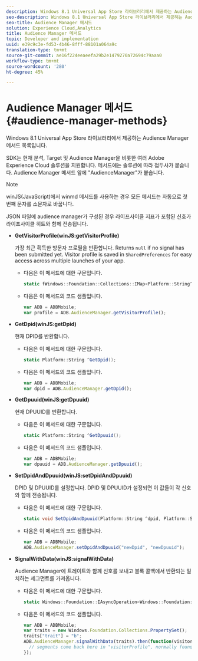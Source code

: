 ```yaml
---
description: Windows 8.1 Universal App Store 라이브러리에서 제공하는 Audience Manager 메서드 목록입니다.
seo-description: Windows 8.1 Universal App Store 라이브러리에서 제공하는 Audience Manager 메서드 목록입니다.
seo-title: Audience Manager 메서드
solution: Experience Cloud,Analytics
title: Audience Manager 메서드
topic: Developer and implementation
uuid: e39c9c3e-fd53-4b46-8fff-88101a064a9c
translation-type: tm+mt
source-git-commit: ae16f224eeaeefa29b2e1479270a72694c79aaa0
workflow-type: tm+mt
source-wordcount: '280'
ht-degree: 45%

---
```



# Audience Manager 메서드 {#audience-manager-methods}

Windows 8.1 Universal App Store 라이브러리에서 제공하는 Audience Manager 메서드 목록입니다.

SDK는 현재 분석, Target 및 Audience Manager을 비롯한 여러 Adobe Experience Cloud 솔루션을 지원합니다. 메서드에는 솔루션에 따라 접두사가 붙습니다. Audience Manager 메서드 앞에 &quot;AudienceManager&quot;가 붙습니다.

>[!NOTE]
>
>winJS(JavaScript)에서 winmd 메서드를 사용하는 경우 모든 메서드는 자동으로 첫 번째 문자를 소문자로 바꿉니다.

JSON 파일에 audience manager가 구성된 경우 라이프사이클 지표가 포함된 신호가 라이프사이클 히트와 함께 전송됩니다.

* **GetVisitorProfile(winJS:getVisitorProfile)**

   가장 최근 획득한 방문자 프로필을 반환합니다. Returns `null` if no signal has been submitted yet. Visitor profile is saved in `SharedPreferences` for easy access across multiple launches of your app.

   * 다음은 이 메서드에 대한 구문입니다.

      ```csharp
      static fWindows::Foundation::Collections::IMap<Platform::String^, Platform::Object^> ^GetVisitorProfile();
      ```

   * 다음은 이 메서드의 코드 샘플입니다.

      ```js
      var ADB = ADBMobile; 
      var profile = ADB.AudienceManager.getVisitorProfile();
      ```

* **GetDpid(winJS:getDpid)**

   현재 DPID를 반환합니다.

   * 다음은 이 메서드에 대한 구문입니다.

      ```csharp
      static Platform::String ^GetDpid();
      ```

   * 다음은 이 메서드의 코드 샘플입니다.

      ```js
      var ADB = ADBMobile; 
      var dpid = ADB.AudienceManager.getDpid();
      ```

* **GetDpuuid(winJS:getDpuuid)**

   현재 DPUUID를 반환합니다.

   * 다음은 이 메서드에 대한 구문입니다.

      ```csharp
      static Platform::String ^GetDpuuid();
      ```

   * 다음은 이 메서드의 코드 샘플입니다.

      ```js
      var ADB = ADBMobile; 
      var dpuuid = ADB.AudienceManager.getDpuuid();
      ```

* **SetDpidAndDpuuid(winJS:setDpidAndDpuuid)**

   DPID 및 DPUUID를 설정합니다. DPID 및 DPUUID가 설정되면 이 값들이 각 신호와 함께 전송됩니다.

   * 다음은 이 메서드에 대한 구문입니다.

      ```csharp
      static void SetDpidAndDpuuid(Platform::String ^dpid, Platform::String ^dpuuid); 
      ```

   * 다음은 이 메서드의 코드 샘플입니다.

      ```js
      var ADB = ADBMobile; 
      ADB.AudienceManager.setDpidAndDpuuid("newDpid", "newDpuuid");
      ```

* **SignalWithData(winJS:signalWithData)**

   Audience Manager에 트레이트와 함께 신호를 보내고 블록 콜백에서 반환되는 일치하는 세그먼트를 가져옵니다.

   * 다음은 이 메서드에 대한 구문입니다.

      ```csharp
      static Windows::Foundation::IAsyncOperation<Windows::Foundation::Collections::IMap<Platform::String^, Platform::Object> > ^SignalWithData(Windows::Foundation::Collections::IMap<Platform::String^, Platform::Object^> ^data);
      ```

   * 다음은 이 메서드의 코드 샘플입니다.

      ```js
      var ADB = ADBMobile; 
      var traits = new Windows.Foundation.Collections.PropertySet(); 
      traits["trait"] = "b"; 
      ADB.AudienceManager.signalWithData(traits).then(function(visitorProfile) { 
        // segments come back here in "visitorProfile", normally found in the "segs" object of your json 
      }); 
      ```

